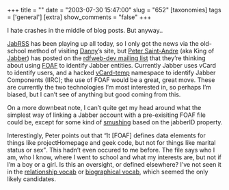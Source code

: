 +++
title = ""
date = "2003-07-30 15:47:00"
slug = "652"
[taxonomies]
tags = ['general']
[extra]
show_comments = "false"
+++

I hate crashes in the middle of blog posts. But anyway..

[JabRSS](http://cmeerw.org/dev/node/view/7) has been playing up all today, so I only got the news via the old-school method of visiting [Danny](http://dannyayers.com)’s site, but [Peter Saint-Andre](http://www.saint-andre.com/blog/) (aka King of [Jabber](http://www.jabber.org)) has posted on the [rdfweb-dev mailing list](http://rdfweb.org/mailman/listinfo/rdfweb-dev) that they’re thinking about using [FOAF](http://www.foaf-project.org/) to identify Jabber entities. Currently Jabber uses vCard to identify users, and a hacked [vCard-temp](http://www.jabber.org/jeps/jep-0054.html) namespace to identify Jabber Components (IIRC); the use of FOAF would be a great, great move. These are currently the two technologies I’m most interested in, so perhaps I’m biased, but I can’t see of anything but good coming from this.

On a more downbeat note, I can’t quite get my head around what the simplest way of linking a Jabber account with a pre-exisiting FOAF file could be, except for some kind of [smushing](http://rdfweb.org/topic/Smushing) based on the jabberID property.

Interestingly, Peter points out that <q cite="http://www.saint-andre.com/blog/2003-07.html#2003-07-25T21:40">It \[FOAF\] defines data elements for things like projectHomepage and geek code, but not for things like marital status or sex</q>. This hadn’t even occured to me before. The file says who I am, who I know, where I went to school and what my interests are, but not if I’m a boy or a girl. Is this an oversight, or defined elsewhere? I’ve not seen it in the [relationship vocab](http://www.perceive.net/schemas/20020729/relationship/) or [biographical vocab](http://internetalchemy.org/vocab/bio/0.1/), which seemed the only likely candidates.
